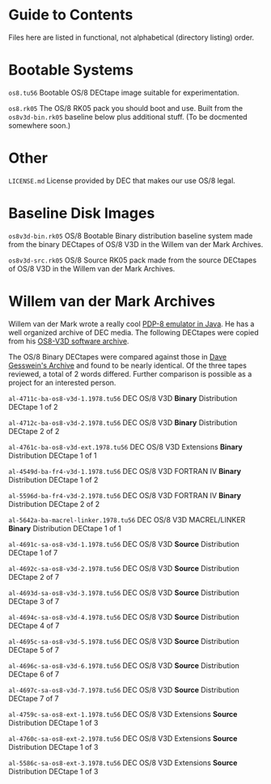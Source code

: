 # Guide to Contents

Files here are listed in functional, not alphabetical (directory
listing) order.


# Bootable Systems

`os8.tu56` Bootable OS/8 DECtape image suitable for experimentation.

`os8.rk05` The OS/8 RK05 pack you should boot and use.  Built from the
`os8v3d-bin.rk05` baseline below plus additional stuff.  (To be
docmented somewhere soon.)


# Other

`LICENSE.md`    License provided by DEC that makes our use OS/8 legal.


# Baseline Disk Images

`os8v3d-bin.rk05`   OS/8 Bootable Binary distribution baseline system
made from the binary DECtapes of OS/8 V3D in the Willem van der Mark
Archives.

`os8v3d-src.rk05`   OS/8 Source RK05 pack made from the source DECtapes
of OS/8 V3D in the Willem van der Mark Archives.

# Willem van der Mark Archives

Willem van der Mark wrote a really cool [PDP-8 emulator in Java][vdms].
He has a well organized archive of DEC media.  The following DECtapes
were copied from his [OS8-V3D software archive][vdms].

The OS/8 Binary DECtapes were compared against those in [Dave Gesswein's
Archive][dga] and found to be nearly identical.  Of the three tapes
reviewed, a total of 2 words differed. Further comparison is possible as
a project for an interested person.

`al-4711c-ba-os8-v3d-1.1978.tu56`   DEC OS/8 V3D **Binary** Distribution
DECtape 1 of 2

`al-4712c-ba-os8-v3d-2.1978.tu56`   DEC OS/8 V3D **Binary** Distribution
DECtape 2 of 2

`al-4761c-ba-os8-v3d-ext.1978.tu56`   DEC OS/8 V3D Extensions **Binary**
Distribution DECtape 1 of 1

`al-4549d-ba-fr4-v3d-1.1978.tu56`   DEC OS/8 V3D FORTRAN IV **Binary**
Distribution DECtape 1 of 2

`al-5596d-ba-fr4-v3d-2.1978.tu56`   DEC OS/8 V3D FORTRAN IV **Binary**
Distribution DECtape 2 of 2

`al-5642a-ba-macrel-linker.1978.tu56`   DEC OS/8 V3D MACREL/LINKER
**Binary** Distribution DECtape 1 of 1

`al-4691c-sa-os8-v3d-1.1978.tu56`   DEC OS/8 V3D **Source** Distribution
DECtape 1 of 7

`al-4692c-sa-os8-v3d-2.1978.tu56`   DEC OS/8 V3D **Source** Distribution
DECtape 2 of 7

`al-4693d-sa-os8-v3d-3.1978.tu56`   DEC OS/8 V3D **Source** Distribution
DECtape 3 of 7

`al-4694c-sa-os8-v3d-4.1978.tu56`   DEC OS/8 V3D **Source** Distribution
DECtape 4 of 7

`al-4695c-sa-os8-v3d-5.1978.tu56`   DEC OS/8 V3D **Source** Distribution
DECtape 5 of 7

`al-4696c-sa-os8-v3d-6.1978.tu56`   DEC OS/8 V3D **Source** Distribution
DECtape 6 of 7

`al-4697c-sa-os8-v3d-7.1978.tu56`   DEC OS/8 V3D **Source** Distribution
DECtape 7 of 7

`al-4759c-sa-os8-ext-1.1978.tu56`   DEC OS/8 V3D Extensions **Source**
Distribution DECtape 1 of 3

`al-4760c-sa-os8-ext-2.1978.tu56`   DEC OS/8 V3D Extensions **Source**
Distribution DECtape 1 of 3

`al-5586c-sa-os8-ext-3.1978.tu56`   DEC OS/8 V3D Extensions **Source**
Distribution DECtape 1 of 3

[dga]:  http://www.pdp8online.com/images/images/misc_dectapes.shtml
[vdms]: http://vandermark.ch/pdp8/index.php?n=OS8.OS8-V3D
[vdma]: http://vandermark.ch/pdp8/index.php

